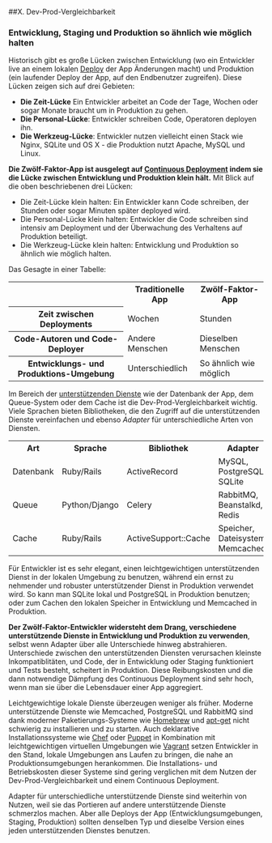 ##X. Dev-Prod-Vergleichbarkeit
### Entwicklung, Staging und Produktion so ähnlich wie möglich halten

Historisch gibt es große Lücken zwischen Entwicklung (wo ein Entwickler live an einem lokalen [Deploy](./codebase) der App Änderungen macht) und Produktion (ein laufender Deploy der App, auf den Endbenutzer zugreifen). Diese Lücken zeigen sich auf drei Gebieten:

* **Die Zeit-Lücke** Ein Entwickler arbeitet an Code der Tage, Wochen oder sogar Monate braucht um in Produktion zu gehen.
* **Die Personal-Lücke**: Entwickler schreiben Code, Operatoren deployen ihn.
* **Die Werkzeug-Lücke**: Entwickler nutzen vielleicht einen Stack wie Nginx, SQLite und OS X - die Produktion nutzt Apache, MySQL und Linux.

**Die Zwölf-Faktor-App ist ausgelegt auf [Continuous Deployment](http://avc.com/2011/02/continuous-deployment/) indem sie die Lücke zwischen Entwicklung und Produktion klein hält.** Mit Blick auf die oben beschriebenen drei Lücken:

* Die Zeit-Lücke klein halten: Ein Entwickler kann Code schreiben, der Stunden oder sogar Minuten später deployed wird.
* Die Personal-Lücke klein halten: Entwickler die Code schreiben sind intensiv am Deployment und der Überwachung des Verhaltens auf Produktion beteiligt.
* Die Werkzeug-Lücke klein halten: Entwicklung und Produktion so ähnlich wie möglich halten.

Das Gesagte in einer Tabelle:

<table>
  <tr>
    <th></th>
    <th>Traditionelle App</th>
    <th>Zwölf-Faktor-App</th>
  </tr>
  <tr>
    <th>Zeit zwischen Deployments</th>
    <td>Wochen</td>
    <td>Stunden</td>
  </tr>
  <tr>
    <th>Code-Autoren und Code-Deployer</th>
    <td>Andere Menschen</td>
    <td>Dieselben Menschen</td>
  </tr>
  <tr>
    <th>Entwicklungs- und Produktions-Umgebung</th>
    <td>Unterschiedlich</td>
    <td>So ähnlich wie möglich</td>
  </tr>
</table>

Im Bereich der [unterstützenden Dienste](./backing-services) wie der Datenbank der App, dem Queue-System oder dem Cache ist die Dev-Prod-Vergleichbarkeit wichtig. Viele Sprachen bieten Bibliotheken, die den Zugriff auf die unterstützenden Dienste vereinfachen und ebenso *Adapter* für unterschiedliche Arten von Diensten.

<table>
  <tr>
    <th>Art</th>
    <th>Sprache</th>
    <th>Bibliothek</th>
    <th>Adapter</th>
  </tr>
  <tr>
    <td>Datenbank</td>
    <td>Ruby/Rails</td>
    <td>ActiveRecord</td>
    <td>MySQL, PostgreSQL, SQLite</td>
  </tr>
  <tr>
    <td>Queue</td>
    <td>Python/Django</td>
    <td>Celery</td>
    <td>RabbitMQ, Beanstalkd, Redis</td>
  </tr>
  <tr>
    <td>Cache</td>
    <td>Ruby/Rails</td>
    <td>ActiveSupport::Cache</td>
    <td>Speicher, Dateisystem, Memcached</td>
  </tr>
</table>

Für Entwickler ist es sehr elegant, einen leichtgewichtigen unterstützenden Dienst in der lokalen Umgebung zu benutzen, während ein ernst zu nehmender und robuster unterstützender Dienst in Produktion verwendet wird. So kann man SQLite lokal und PostgreSQL in Produktion benutzen; oder zum Cachen den lokalen Speicher in Entwicklung und Memcached in Produktion.

**Der Zwölf-Faktor-Entwickler widersteht dem Drang, verschiedene unterstützende Dienste in Entwicklung und Produktion zu verwenden**, selbst wenn Adapter über alle Unterschiede hinweg abstrahieren. Unterschiede zwischen den unterstützenden Diensten verursachen kleinste Inkompatiblitäten, und Code, der in Entwicklung oder Staging funktioniert und Tests besteht, scheitert in Produktion. Diese Reibungskosten und die dann notwendige Dämpfung des Continuous Deployment sind sehr hoch, wenn man sie über die Lebensdauer einer App aggregiert.

Leichtgewichtige lokale Dienste überzeugen weniger als früher. Moderne unterstützende Dienste wie Memcached, PostgreSQL und RabbitMQ sind dank moderner Paketierungs-Systeme wie [Homebrew](https://brew.sh/) und [apt-get](https://help.ubuntu.com/community/AptGet/Howto) nicht schwierig zu installieren und zu starten. Auch deklarative Installationssysteme wie [Chef](http://www.opscode.com/chef/) oder [Puppet](http://docs.puppetlabs.com/) in Kombination mit leichtgewichtigen virtuellen Umgebungen wie [Vagrant](http://vagrantup.com/) setzen Entwickler in den Stand, lokale Umgebungen ans Laufen zu bringen, die nahe an Produktionsumgebungen herankommen. Die Installations- und Betriebskosten dieser Systeme sind gering verglichen mit dem Nutzen der Dev-Prod-Vergleichbarkeit und einem Continuous Deployment.

Adapter für unterschiedliche unterstützende Dienste sind weiterhin von Nutzen, weil sie das Portieren auf andere unterstützende Dienste schmerzlos machen. Aber alle Deploys der App (Entwicklungsumgebungen, Staging, Produktion) sollten denselben Typ und dieselbe Version eines jeden unterstützenden Dienstes benutzen.
